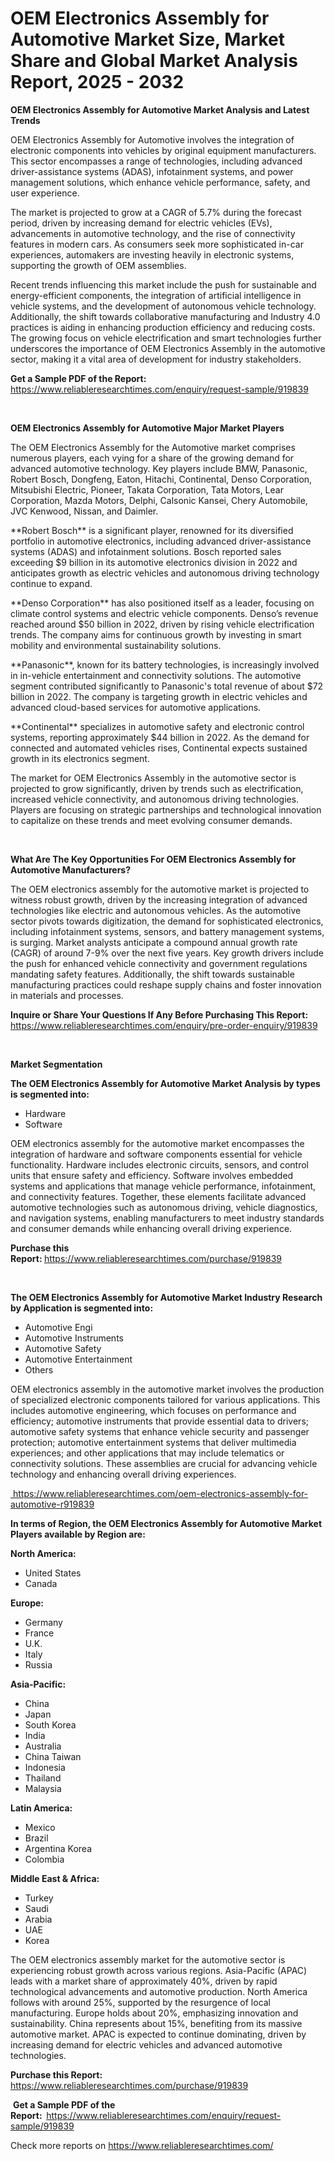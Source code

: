 <p><h1>OEM Electronics Assembly for Automotive Market Size, Market Share and Global Market Analysis Report, 2025 - 2032</h1></p><p><strong>OEM Electronics Assembly for Automotive Market Analysis and Latest Trends</strong></p>
<p><p>OEM Electronics Assembly for Automotive involves the integration of electronic components into vehicles by original equipment manufacturers. This sector encompasses a range of technologies, including advanced driver-assistance systems (ADAS), infotainment systems, and power management solutions, which enhance vehicle performance, safety, and user experience.</p><p>The market is projected to grow at a CAGR of 5.7% during the forecast period, driven by increasing demand for electric vehicles (EVs), advancements in automotive technology, and the rise of connectivity features in modern cars. As consumers seek more sophisticated in-car experiences, automakers are investing heavily in electronic systems, supporting the growth of OEM assemblies.</p><p>Recent trends influencing this market include the push for sustainable and energy-efficient components, the integration of artificial intelligence in vehicle systems, and the development of autonomous vehicle technology. Additionally, the shift towards collaborative manufacturing and Industry 4.0 practices is aiding in enhancing production efficiency and reducing costs. The growing focus on vehicle electrification and smart technologies further underscores the importance of OEM Electronics Assembly in the automotive sector, making it a vital area of development for industry stakeholders.</p></p>
<p><strong>Get a Sample PDF of the Report:&nbsp;</strong> <a href="https://www.reliableresearchtimes.com/enquiry/request-sample/919839?utm_campaign=2891&utm_medium=2&utm_source=Github&utm_content=ia&utm_term=07032025&utm_id=oem-electronics-assembly-for-automotive">https://www.reliableresearchtimes.com/enquiry/request-sample/919839</a></p>
<p>&nbsp;</p>
<p><strong>OEM Electronics Assembly for Automotive Major Market Players</strong></p>
<p><p>The OEM Electronics Assembly for the Automotive market comprises numerous players, each vying for a share of the growing demand for advanced automotive technology. Key players include BMW, Panasonic, Robert Bosch, Dongfeng, Eaton, Hitachi, Continental, Denso Corporation, Mitsubishi Electric, Pioneer, Takata Corporation, Tata Motors, Lear Corporation, Mazda Motors, Delphi, Calsonic Kansei, Chery Automobile, JVC Kenwood, Nissan, and Daimler.</p><p>**Robert Bosch** is a significant player, renowned for its diversified portfolio in automotive electronics, including advanced driver-assistance systems (ADAS) and infotainment solutions. Bosch reported sales exceeding $9 billion in its automotive electronics division in 2022 and anticipates growth as electric vehicles and autonomous driving technology continue to expand.</p><p>**Denso Corporation** has also positioned itself as a leader, focusing on climate control systems and electric vehicle components. Denso’s revenue reached around $50 billion in 2022, driven by rising vehicle electrification trends. The company aims for continuous growth by investing in smart mobility and environmental sustainability solutions.</p><p>**Panasonic**, known for its battery technologies, is increasingly involved in in-vehicle entertainment and connectivity solutions. The automotive segment contributed significantly to Panasonic's total revenue of about $72 billion in 2022. The company is targeting growth in electric vehicles and advanced cloud-based services for automotive applications.</p><p>**Continental** specializes in automotive safety and electronic control systems, reporting approximately $44 billion in 2022. As the demand for connected and automated vehicles rises, Continental expects sustained growth in its electronics segment.</p><p>The market for OEM Electronics Assembly in the automotive sector is projected to grow significantly, driven by trends such as electrification, increased vehicle connectivity, and autonomous driving technologies. Players are focusing on strategic partnerships and technological innovation to capitalize on these trends and meet evolving consumer demands.</p></p>
<p>&nbsp;</p>
<p><strong>What Are The Key Opportunities For OEM Electronics Assembly for Automotive Manufacturers?</strong></p>
<p><p>The OEM electronics assembly for the automotive market is projected to witness robust growth, driven by the increasing integration of advanced technologies like electric and autonomous vehicles. As the automotive sector pivots towards digitization, the demand for sophisticated electronics, including infotainment systems, sensors, and battery management systems, is surging. Market analysts anticipate a compound annual growth rate (CAGR) of around 7-9% over the next five years. Key growth drivers include the push for enhanced vehicle connectivity and government regulations mandating safety features. Additionally, the shift towards sustainable manufacturing practices could reshape supply chains and foster innovation in materials and processes.</p></p>
<p><strong>Inquire or Share Your Questions If Any Before Purchasing This Report:</strong> <a href="https://www.reliableresearchtimes.com/enquiry/pre-order-enquiry/919839?utm_campaign=2891&utm_medium=2&utm_source=Github&utm_content=ia&utm_term=07032025&utm_id=oem-electronics-assembly-for-automotive">https://www.reliableresearchtimes.com/enquiry/pre-order-enquiry/919839</a></p>
<p>&nbsp;</p>
<p><strong>Market Segmentation</strong></p>
<p><strong>The OEM Electronics Assembly for Automotive Market Analysis by types is segmented into:</strong></p>
<p><ul><li>Hardware</li><li>Software</li></ul></p>
<p><p>OEM electronics assembly for the automotive market encompasses the integration of hardware and software components essential for vehicle functionality. Hardware includes electronic circuits, sensors, and control units that ensure safety and efficiency. Software involves embedded systems and applications that manage vehicle performance, infotainment, and connectivity features. Together, these elements facilitate advanced automotive technologies such as autonomous driving, vehicle diagnostics, and navigation systems, enabling manufacturers to meet industry standards and consumer demands while enhancing overall driving experience.</p></p>
<p><strong>Purchase this Report:&nbsp;</strong><a href="https://www.reliableresearchtimes.com/purchase/919839?utm_campaign=2891&utm_medium=2&utm_source=Github&utm_content=ia&utm_term=07032025&utm_id=oem-electronics-assembly-for-automotive">https://www.reliableresearchtimes.com/purchase/919839</a></p>
<p>&nbsp;</p>
<p><strong>The OEM Electronics Assembly for Automotive Market Industry Research by Application is segmented into:</strong></p>
<p><ul><li>Automotive Engi</li><li>Automotive Instruments</li><li>Automotive Safety</li><li>Automotive Entertainment</li><li>Others</li></ul></p>
<p><p>OEM electronics assembly in the automotive market involves the production of specialized electronic components tailored for various applications. This includes automotive engineering, which focuses on performance and efficiency; automotive instruments that provide essential data to drivers; automotive safety systems that enhance vehicle security and passenger protection; automotive entertainment systems that deliver multimedia experiences; and other applications that may include telematics or connectivity solutions. These assemblies are crucial for advancing vehicle technology and enhancing overall driving experiences.</p></p>
<p><a href="https://www.reliableresearchtimes.com/oem-electronics-assembly-for-automotive-r919839?utm_campaign=2891&utm_medium=2&utm_source=Github&utm_content=ia&utm_term=07032025&utm_id=oem-electronics-assembly-for-automotive">&nbsp;https://www.reliableresearchtimes.com/oem-electronics-assembly-for-automotive-r919839</a></p>
<p><strong>In terms of Region, the OEM Electronics Assembly for Automotive Market Players available by Region are:</strong></p>
<p>
    <p> <strong> North America: </strong>
        <ul>
            <li>United States</li>
            <li>Canada</li>
        </ul>
        </p> 
    <p> <strong> Europe: </strong>
        <ul>
            <li>Germany</li>
            <li>France</li>
            <li>U.K.</li>
            <li>Italy</li>
            <li>Russia</li>
        </ul>
        </p> 
    <p> <strong> Asia-Pacific: </strong>
        <ul>
            <li>China</li>
            <li>Japan</li>
            <li>South Korea</li>
            <li>India</li>
            <li>Australia</li>
            <li>China Taiwan</li>
            <li>Indonesia</li>
            <li>Thailand</li>
            <li>Malaysia</li>
        </ul>
        </p> 
    <p> <strong> Latin America: </strong>
        <ul>
            <li>Mexico</li>
            <li>Brazil</li>
            <li>Argentina Korea</li>
            <li>Colombia</li>
        </ul>
        </p> 
    <p> <strong> Middle East & Africa: </strong>
        <ul>
            <li>Turkey</li>
            <li>Saudi</li>
            <li>Arabia</li>
            <li>UAE</li>
            <li>Korea</li>
        </ul>
    </p>
    </p>
<p><p>The OEM electronics assembly market for the automotive sector is experiencing robust growth across various regions. Asia-Pacific (APAC) leads with a market share of approximately 40%, driven by rapid technological advancements and automotive production. North America follows with around 25%, supported by the resurgence of local manufacturing. Europe holds about 20%, emphasizing innovation and sustainability. China represents about 15%, benefiting from its massive automotive market. APAC is expected to continue dominating, driven by increasing demand for electric vehicles and advanced automotive technologies.</p></p>
<p><strong>Purchase this Report: </strong><a href="https://www.reliableresearchtimes.com/purchase/919839?utm_campaign=2891&utm_medium=2&utm_source=Github&utm_content=ia&utm_term=07032025&utm_id=oem-electronics-assembly-for-automotive">https://www.reliableresearchtimes.com/purchase/919839</a></p>
<p>&nbsp;<strong>Get a Sample PDF of the Report:&nbsp;&nbsp;</strong><a href="https://www.reliableresearchtimes.com/enquiry/request-sample/919839?utm_campaign=2891&utm_medium=2&utm_source=Github&utm_content=ia&utm_term=07032025&utm_id=oem-electronics-assembly-for-automotive">https://www.reliableresearchtimes.com/enquiry/request-sample/919839</a></p>
<p><strong></strong></p>
<p>Check more reports on <a href="https://www.reliableresearchtimes.com/?utm_campaign=2891&utm_medium=2&utm_source=Github&utm_content=ia&utm_term=07032025&utm_id=oem-electronics-assembly-for-automotive">https://www.reliableresearchtimes.com/</a></p>